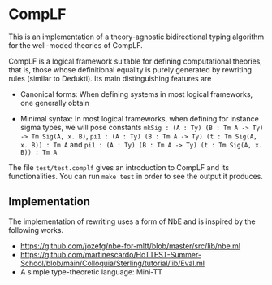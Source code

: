 # CompLF

This is an implementation of a theory-agnostic bidirectional typing algorithm for the well-moded theories of CompLF.

CompLF is a logical framework suitable for defining computational theories, that is, those whose definitional equality is purely generated by rewriting rules (similar to Dedukti). Its main distinguishing features are

- Canonical forms: When defining systems in most logical frameworks, one generally obtain 

- Minimal syntax: In most logical frameworks, when defining for instance sigma types, we will pose constants `mkSig : (A : Ty) (B : Tm A -> Ty) -> Tm Sig(A, x. B)`, `pi1 : (A : Ty) (B : Tm A -> Ty) (t : Tm Sig(A, x. B)) : Tm A` and `pi1 : (A : Ty) (B : Tm A -> Ty) (t : Tm Sig(A, x. B)) : Tm A`

The file `test/test.complf` gives an introduction to CompLF and its functionalities. You can run `make test` in order to see the output it produces.

## Implementation

The implementation of rewriting uses a form of NbE and is inspired by the following works.

- https://github.com/jozefg/nbe-for-mltt/blob/master/src/lib/nbe.ml
- https://github.com/martinescardo/HoTTEST-Summer-School/blob/main/Colloquia/Sterling/tutorial/lib/Eval.ml
- A simple type-theoretic language: Mini-TT



